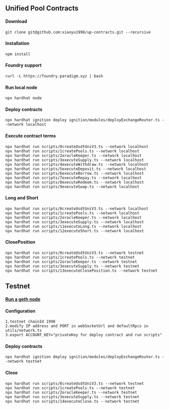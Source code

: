 ## Unified Pool Contracts

#### Download

```shell
git clone git@github.com:xiaoyu1998/up-contracts.git --recursive
```
#### Installation

```shell
npm install
```
#### Foundry support

```shell
curl -L https://foundry.paradigm.xyz | bash
```
#### Run local node
```shell
npx hardhat node
```
#### Deploy contracts
```shell
npx hardhat ignition deploy ignition/modules/deployExchangeRouter.ts --network localhost
```
#### Execute contract terms
```shell
npx hardhat run scripts/0createUsdtUniV3.ts --network localhost
npx hardhat run scripts/1createPools.ts --network localhost
npx hardhat run scripts/2oracleKeeper.ts --network localhost
npx hardhat run scripts/3executeSupply.ts --network localhost
npx hardhat run scripts/4executeWithdraw.ts --network localhost
npx hardhat run scripts/5executeDeposit.ts --network localhost
npx hardhat run scripts/6executeBorrow.ts --network localhost
npx hardhat run scripts/7executeRepay.ts --network localhost
npx hardhat run scripts/8executeRedeem.ts --network localhost
npx hardhat run scripts/9executeSwap.ts --network localhost
```
#### Long and Short
```shell
npx hardhat run scripts/0createUsdtUniV3.ts --network localhost
npx hardhat run scripts/1createPools.ts --network localhost
npx hardhat run scripts/2oracleKeeper.ts --network localhost
npx hardhat run scripts/3executeSupply.ts --network localhost
npx hardhat run scripts/11executeLong.ts --network localhost
npx hardhat run scripts/12executeShort.ts --network localhost
```
#### ClosePosition
```shell
npx hardhat run scripts/0createUsdtUniV3.ts --network testnet
npx hardhat run scripts/1createPools.ts --network testnet
npx hardhat run scripts/2oracleKeeper.ts --network testnet
npx hardhat run scripts/3executeSupply.ts --network testnet
npx hardhat run scripts/13executeClosePosition.ts --network testnet
```
## Testnet
#### [Run a geth node](https://github.com/xiaoyu1998/go-ethereum)

#### Configuration 
```shell
1.testnet chainId 1998 
2.modify IP address and PORT in webSocketUrl and defaultRpcs in utils/network.ts
3.export ACCOUNT_KEY="privateKey for deploy contract and run scripts"
```
#### Deploy contracts
```shell
npx hardhat ignition deploy ignition/modules/deployExchangeRouter.ts --network testnet
```
#### Close
```shell
npx hardhat run scripts/0createUsdtUniV3.ts --network testnet
npx hardhat run scripts/1createPools.ts --network testnet
npx hardhat run scripts/2oracleKeeper.ts --network testnet
npx hardhat run scripts/3executeSupply.ts --network testnet
npx hardhat run scripts/14executeClose.ts --network testnet
```